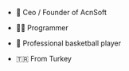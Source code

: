 - 👑 Ceo / Founder of AcnSoft

- 🧑‍💻 Programmer

- 🏀 Professional basketball player

- 🇹🇷 From Turkey
